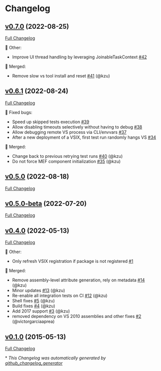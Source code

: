 # Changelog

## [v0.7.0](https://github.com/devlooped/xunit.vsix/tree/v0.7.0) (2022-08-25)

[Full Changelog](https://github.com/devlooped/xunit.vsix/compare/v0.6.1...v0.7.0)

:hammer: Other:

- Improve UI thread handling by leveraging JoinableTaskContext [\#42](https://github.com/devlooped/xunit.vsix/issues/42)

:twisted_rightwards_arrows: Merged:

- Remove slow vs tool install and reset [\#41](https://github.com/devlooped/xunit.vsix/pull/41) (@kzu)

## [v0.6.1](https://github.com/devlooped/xunit.vsix/tree/v0.6.1) (2022-08-24)

[Full Changelog](https://github.com/devlooped/xunit.vsix/compare/v0.5.0...v0.6.1)

:bug: Fixed bugs:

- Speed up skipped tests execution [\#39](https://github.com/devlooped/xunit.vsix/issues/39)
- Allow disabling timeouts selectively without having to debug [\#38](https://github.com/devlooped/xunit.vsix/issues/38)
- Allow debugging remote VS process via CLI/envvars [\#37](https://github.com/devlooped/xunit.vsix/issues/37)
- After a new deployment of a VSIX, first test run randomly hangs VS [\#34](https://github.com/devlooped/xunit.vsix/issues/34)

:twisted_rightwards_arrows: Merged:

- Change back to previous retrying test runs [\#40](https://github.com/devlooped/xunit.vsix/pull/40) (@kzu)
- Do not force MEF component initialization [\#35](https://github.com/devlooped/xunit.vsix/pull/35) (@kzu)

## [v0.5.0](https://github.com/devlooped/xunit.vsix/tree/v0.5.0) (2022-08-18)

[Full Changelog](https://github.com/devlooped/xunit.vsix/compare/v0.5.0-beta...v0.5.0)

## [v0.5.0-beta](https://github.com/devlooped/xunit.vsix/tree/v0.5.0-beta) (2022-07-20)

[Full Changelog](https://github.com/devlooped/xunit.vsix/compare/v0.4.0...v0.5.0-beta)

## [v0.4.0](https://github.com/devlooped/xunit.vsix/tree/v0.4.0) (2022-05-13)

[Full Changelog](https://github.com/devlooped/xunit.vsix/compare/v0.1.0...v0.4.0)

:hammer: Other:

- Only refresh VSIX registration if package is not registered [\#1](https://github.com/devlooped/xunit.vsix/issues/1)

:twisted_rightwards_arrows: Merged:

- Remove assembly-level attribute generation, rely on metadata [\#14](https://github.com/devlooped/xunit.vsix/pull/14) (@kzu)
- Minor updates [\#13](https://github.com/devlooped/xunit.vsix/pull/13) (@kzu)
- Re-enable all integration tests on CI [\#12](https://github.com/devlooped/xunit.vsix/pull/12) (@kzu)
- Shell fixes [\#5](https://github.com/devlooped/xunit.vsix/pull/5) (@kzu)
- Build fixes [\#4](https://github.com/devlooped/xunit.vsix/pull/4) (@kzu)
- Add 2017 support [\#3](https://github.com/devlooped/xunit.vsix/pull/3) (@kzu)
- removed dependency on VS 2010 assemblies and other fixes [\#2](https://github.com/devlooped/xunit.vsix/pull/2) (@victorgarciaaprea)

## [v0.1.0](https://github.com/devlooped/xunit.vsix/tree/v0.1.0) (2015-05-13)

[Full Changelog](https://github.com/devlooped/xunit.vsix/compare/2080c0763837b6efc648aebed0dcffc8b426af7a...v0.1.0)



\* *This Changelog was automatically generated by [github_changelog_generator](https://github.com/github-changelog-generator/github-changelog-generator)*
